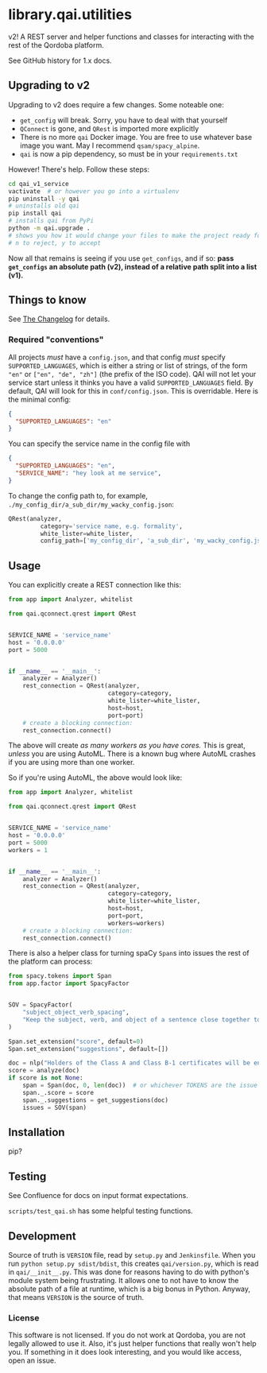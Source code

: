 # library.qai.utilities

v2! A REST server and helper functions and classes for interacting with the rest of the Qordoba platform.

See GitHub history for 1.x docs.

## Upgrading to v2

Upgrading to v2 does require a few changes. Some noteable one:

* `get_config` will break. Sorry, you have to deal with that yourself
* `QConnect` is gone, and `QRest` is imported more explicitly
* There is no more `qai` Docker image. You are free to use whatever base image you want. May I recommend `qsam/spacy_alpine`.
* `qai` is now a pip dependency, so must be in your `requirements.txt`

However! There's help. Follow these steps:

```sh
cd qai_v1_service
vactivate  # or however you go into a virtualenv
pip uninstall -y qai
# uninstalls old qai
pip install qai
# installs qai from PyPi
python -m qai.upgrade .
# shows you how it would change your files to make the project ready for v2
# n to reject, y to accept
```

Now all that remains is seeing if you use `get_configs`, and if so: **pass `get_configs` an absolute path (v2), instead of a relative path split into a list (v1).**

## Things to know

See [The Changelog](CHANGELOG.md) for details.

### Required "conventions"

All projects *must* have a `config.json`, and that config *must* specify `SUPPORTED_LANGUAGES`, which is either a string or list of strings, of the form `"en"` or `["en", "de", "zh"]` (the prefix of the ISO code). QAI will not let your service start unless it thinks you have a valid `SUPPORTED_LANGUAGES` field. By default, QAI will look for this in `conf/config.json`. This is overridable. Here is the minimal config:

```json
{
  "SUPPORTED_LANGUAGES": "en"
}
```

You can specify the service name in the config file with

```json
{
  "SUPPORTED_LANGUAGES": "en",
  "SERVICE_NAME": "hey look at me service",
}
```

To change the config path to, for example, `./my_config_dir/a_sub_dir/my_wacky_config.json`:

```python
QRest(analyzer,
         category='service name, e.g. formality',
         white_lister=white_lister,
         config_path=['my_config_dir', 'a_sub_dir', 'my_wacky_config.json'])
```

## Usage

You can explicitly create a REST connection like this:

```python
from app import Analyzer, whitelist

from qai.qconnect.qrest import QRest


SERVICE_NAME = 'service_name'
host = '0.0.0.0'
port = 5000


if __name__ == '__main__':
    analyzer = Analyzer()
    rest_connection = QRest(analyzer,
                            category=category,
                            white_lister=white_lister,
                            host=host,
                            port=port)
    # create a blocking connection:
    rest_connection.connect()
```

The above will create *as many workers as you have cores.* This is great, _unless_ you are using AutoML. There is a known bug where AutoML crashes if you are using more than one worker.

So if you're using AutoML, the above would look like:

```python
from app import Analyzer, whitelist

from qai.qconnect.qrest import QRest


SERVICE_NAME = 'service_name'
host = '0.0.0.0'
port = 5000
workers = 1


if __name__ == '__main__':
    analyzer = Analyzer()
    rest_connection = QRest(analyzer,
                            category=category,
                            white_lister=white_lister,
                            host=host,
                            port=port,
                            workers=workers)
    # create a blocking connection:
    rest_connection.connect()
```

There is also a helper class for turning spaCy `Span`s into issues the rest of the platform can process:

```python
from spacy.tokens import Span
from app.factor import SpacyFactor


SOV = SpacyFactor(
    "subject_object_verb_spacing",
    "Keep the subject, verb, and object of a sentence close together to help the reader understand the sentence."
)

Span.set_extension("score", default=0)
Span.set_extension("suggestions", default=[])

doc = nlp("Holders of the Class A and Class B-1 certificates will be entitled to receive on each Payment Date, to the extent monies are available therefor (but not more than the Class A Certificate Balance or Class B-1 Certificate Balance then outstanding), a distribution.")
score = analyze(doc)
if score is not None:
    span = Span(doc, 0, len(doc))  # or whichever TOKENS are the issue (don't have to worry about character indexes)
    span._.score = score
    span._.suggestions = get_suggestions(doc)
    issues = SOV(span)
```

## Installation

pip?

## Testing

See Confluence for docs on input format expectations.

`scripts/test_qai.sh` has some helpful testing functions.

## Development

Source of truth is `VERSION` file, read by `setup.py` and `Jenkinsfile`. When you run `python setup.py sdist/bdist`, this creates `qai/version.py`, which is read in `qai/__init__.py`. This was done for reasons having to do with python's module system being frustrating. It allows one to not have to know the absolute path of a file at runtime, which is a big bonus in Python. Anyway, that means `VERSION` is the source of truth.

### License

This software is not licensed. If you do not work at Qordoba, you are not legally allowed to use it. Also, it's just helper functions that really won't help you. If something in it does look interesting, and you would like access, open an issue.
